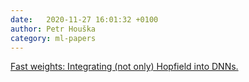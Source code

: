 ```yaml
---
date:   2020-11-27 16:01:32 +0100
author: Petr Houška
category: ml-papers
---	
```

[Fast weights: Integrating (not only) Hopfield into DNNs.](https://www.youtube.com/watch?v=Hd20zGKAdoI)
